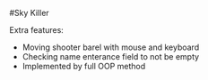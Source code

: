 #Sky Killer

Extra features:

- Moving shooter barel with mouse and keyboard
- Checking name enterance field to not be empty
- Implemented by full OOP method


